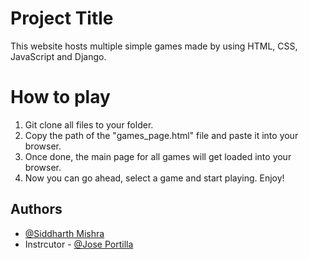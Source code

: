 
# Project Title

This website hosts multiple simple games made by using HTML, CSS, JavaScript and Django.

# How to play

1. Git clone all files to your folder.
2. Copy the path of the "games_page.html" file and paste it into your browser.
3. Once done, the main page for all games will get loaded into your browser.
4. Now you can go ahead, select a game and start playing. Enjoy! 

## Authors

- [@Siddharth Mishra](https://github.com/siddharth07-ui)
- Instrcutor - [@Jose Portilla](https://www.linkedin.com/in/jmportilla)
